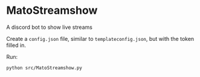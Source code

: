 # MatoStreamshow
A discord bot to show live streams

Create a `config.json` file,
similar to `templateconfig.json`,
but with the token filled in.

Run:
```bash
python src/MatoStreamshow.py
```
